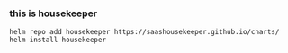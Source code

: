 ### this is housekeeper 

```
helm repo add housekeeper https://saashousekeeper.github.io/charts/
helm install housekeeper
```


